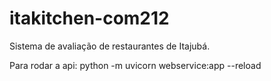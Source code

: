 # itakitchen-com212
Sistema de avaliação de restaurantes de Itajubá.

Para rodar a api: python -m uvicorn webservice:app --reload
